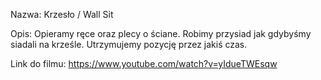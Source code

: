 Nazwa:
Krzesło / Wall Sit

Opis:
Opieramy ręce oraz plecy o ściane. Robimy przysiad jak gdybyśmy siadali na krześle. Utrzymujemy pozycję przez jakiś czas.

Link do filmu:
https://www.youtube.com/watch?v=yIdueTWEsqw
